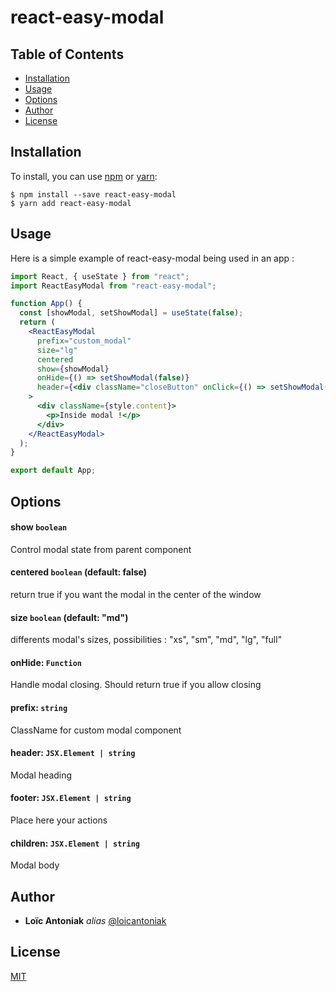 # react-easy-modal

## Table of Contents

* [Installation](#installation)
* [Usage](#usage)
* [Options](#options)
* [Author](#author)
* [License](#license)

## Installation

To install, you can use [npm](https://npmjs.org/) or [yarn](https://yarnpkg.com):


    $ npm install --save react-easy-modal
    $ yarn add react-easy-modal
    
## Usage

Here is a simple example of react-easy-modal being used in an app :

```jsx
import React, { useState } from "react";
import ReactEasyModal from "react-easy-modal";

function App() {
  const [showModal, setShowModal] = useState(false);
  return (
    <ReactEasyModal
      prefix="custom_modal"
      size="lg"
      centered
      show={showModal}
      onHide={() => setShowModal(false)}
      header={<div className="closeButton" onClick={() => setShowModal(false)} />}
    >
      <div className={style.content}>
        <p>Inside modal !</p>
      </div>
    </ReactEasyModal>
  );
}

export default App;
```
## Options

#### show `boolean`

Control modal state from parent component

#### centered `boolean` (default: false)

return true if you want the modal in the center of the window

#### size `boolean` (default: "md")

differents modal's sizes, possibilities : "xs", "sm", "md", "lg", "full"

#### onHide: `Function`

Handle modal closing. Should return true if you allow closing

#### prefix: `string`

ClassName for custom modal component

#### header: `JSX.Element | string`

Modal heading

#### footer: `JSX.Element | string`

Place here your actions

#### children: `JSX.Element | string`

Modal body

## Author

- **Loïc Antoniak** _alias_ [@loicantoniak](https://github.com/loicantoniak)

## License
[MIT](https://choosealicense.com/licenses/mit/)